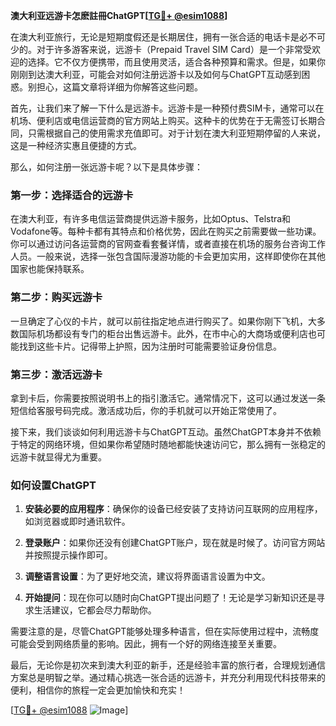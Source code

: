 **澳大利亚远游卡怎麽註冊ChatGPT[[TG💪+ @esim1088](https://t.me/s/esim1088)]**

在澳大利亚旅行，无论是短期度假还是长期居住，拥有一张合适的电话卡是必不可少的。对于许多游客来说，远游卡（Prepaid Travel SIM Card）是一个非常受欢迎的选择。它不仅方便携带，而且使用灵活，适合各种预算和需求。但是，如果你刚刚到达澳大利亚，可能会对如何注册远游卡以及如何与ChatGPT互动感到困惑。别担心，这篇文章将详细为你解答这些问题。

首先，让我们来了解一下什么是远游卡。远游卡是一种预付费SIM卡，通常可以在机场、便利店或电信运营商的官方网站上购买。这种卡的优势在于无需签订长期合同，只需根据自己的使用需求充值即可。对于计划在澳大利亚短期停留的人来说，这是一种经济实惠且便捷的方式。

那么，如何注册一张远游卡呢？以下是具体步骤：

### 第一步：选择适合的远游卡

在澳大利亚，有许多电信运营商提供远游卡服务，比如Optus、Telstra和Vodafone等。每种卡都有其特点和价格优势，因此在购买之前需要做一些功课。你可以通过访问各运营商的官网查看套餐详情，或者直接在机场的服务台咨询工作人员。一般来说，选择一张包含国际漫游功能的卡会更加实用，这样即使你在其他国家也能保持联系。

### 第二步：购买远游卡

一旦确定了心仪的卡片，就可以前往指定地点进行购买了。如果你刚下飞机，大多数国际机场都设有专门的柜台出售远游卡。此外，在市中心的大商场或便利店也可能找到这些卡片。记得带上护照，因为注册时可能需要验证身份信息。

### 第三步：激活远游卡

拿到卡后，你需要按照说明书上的指引激活它。通常情况下，这可以通过发送一条短信给客服号码完成。激活成功后，你的手机就可以开始正常使用了。

接下来，我们谈谈如何利用远游卡与ChatGPT互动。虽然ChatGPT本身并不依赖于特定的网络环境，但如果你希望随时随地都能快速访问它，那么拥有一张稳定的远游卡就显得尤为重要。

### 如何设置ChatGPT

1. **安装必要的应用程序**：确保你的设备已经安装了支持访问互联网的应用程序，如浏览器或即时通讯软件。
   
2. **登录账户**：如果你还没有创建ChatGPT账户，现在就是时候了。访问官方网站并按照提示操作即可。

3. **调整语言设置**：为了更好地交流，建议将界面语言设置为中文。

4. **开始提问**：现在你可以随时向ChatGPT提出问题了！无论是学习新知识还是寻求生活建议，它都会尽力帮助你。

需要注意的是，尽管ChatGPT能够处理多种语言，但在实际使用过程中，流畅度可能会受到网络质量的影响。因此，拥有一个好的网络连接至关重要。

最后，无论你是初次来到澳大利亚的新手，还是经验丰富的旅行者，合理规划通信方案总是明智之举。通过精心挑选一张合适的远游卡，并充分利用现代科技带来的便利，相信你的旅程一定会更加愉快和充实！

[[TG💪+ @esim1088](https://t.me/s/esim1088) ![Image](https://i.postimg.cc/4NQfJmqS/Snipaste-2025-05-13-00-14-12.png)]